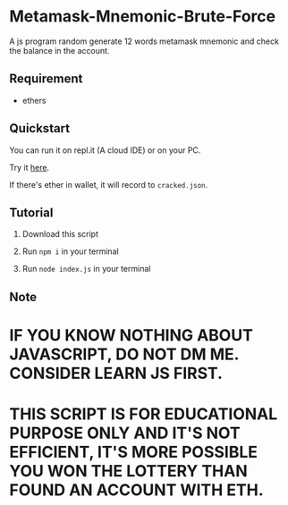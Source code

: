 # Metamask-Mnemonic-Brute-Force
A js program random generate 12 words metamask mnemonic and check the balance in the account.

Requirement
-----------------
* ethers

Quickstart
-----------------

You can run it on repl.it (A cloud IDE) or on your PC.

Try it [here](https://replit.com/@xeiftc/MetamaskMnemonicBruteForce).

If there's ether in wallet, it will record to `cracked.json`.

Tutorial
-----------------
1. Download this script

2. Run `npm i` in your terminal

3. Run `node index.js` in your terminal

Note
-----------------

# IF YOU KNOW NOTHING ABOUT JAVASCRIPT, **DO NOT DM ME**. CONSIDER LEARN JS FIRST.

# THIS SCRIPT IS FOR EDUCATIONAL PURPOSE ONLY AND IT'S NOT EFFICIENT, IT'S MORE POSSIBLE YOU WON THE LOTTERY THAN FOUND AN ACCOUNT WITH ETH.
